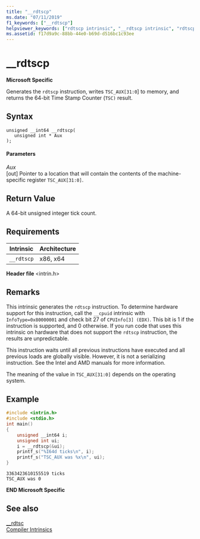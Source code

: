 ```yaml
---
title: "__rdtscp"
ms.date: "07/11/2019"
f1_keywords: ["__rdtscp"]
helpviewer_keywords: ["rdtscp intrinsic", "__rdtscp intrinsic", "rdtscp instruction"]
ms.assetid: f17d9a9c-88bb-44e0-b69d-d516bc1c93ee
---
```

# __rdtscp

**Microsoft Specific**

Generates the `rdtscp` instruction, writes `TSC_AUX[31:0`] to memory, and returns the 64-bit Time Stamp Counter (`TSC)` result.

## Syntax

```
unsigned __int64 __rdtscp(
   unsigned int * Aux
);
```

#### Parameters

*Aux*<br/>
[out] Pointer to a location that will contain the contents of the machine-specific register `TSC_AUX[31:0]`.

## Return Value

A 64-bit unsigned integer tick count.

## Requirements

|Intrinsic|Architecture|
|---------------|------------------|
|`__rdtscp`|x86, x64|

**Header file** \<intrin.h>

## Remarks

This intrinsic generates the `rdtscp` instruction. To determine hardware support for this instruction, call the `__cpuid` intrinsic with `InfoType=0x80000001` and check bit 27 of `CPUInfo[3] (EDX)`. This bit is 1 if the instruction is supported, and 0 otherwise.  If you run code that uses this intrinsic on hardware that does not support the `rdtscp` instruction, the results are unpredictable.

This instruction waits until all previous instructions have executed and all previous loads are globally visible. However, it is not a serializing instruction. See the Intel and AMD manuals for more information.

The meaning of the value in `TSC_AUX[31:0]` depends on the operating system.

## Example

```cpp
#include <intrin.h>
#include <stdio.h>
int main()
{
    unsigned __int64 i;
    unsigned int ui;
    i = __rdtscp(&ui);
    printf_s("%I64d ticks\n", i);
    printf_s("TSC_AUX was %x\n", ui);
}
```

```Output
3363423610155519 ticks
TSC_AUX was 0
```

**END Microsoft Specific**


## See also

[__rdtsc](../intrinsics/rdtsc.md)<br/>
[Compiler Intrinsics](../intrinsics/compiler-intrinsics.md)
